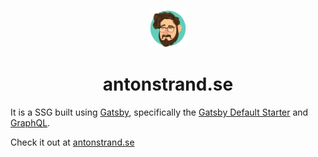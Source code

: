 <p align="center">
  <a href="https://www.antonstrand.se">
    <img alt="me" src="https://raw.githubusercontent.com/AntonStrand/antonstrand.se/master/src/images/avatar.png" width="60" />
  </a>
</p>
<h1 align="center">
  antonstrand.se
</h1>

It is a SSG built using [Gatsby](https://www.gatsbyjs.org), specifically the [Gatsby Default Starter](https://github.com/gatsbyjs/gatsby-starter-default) and [GraphQL](https://graphql.org/).

Check it out at [antonstrand.se](https://antonstrand.se)
